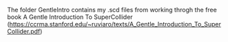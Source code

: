 The folder GentleIntro contains my .scd files from working throgh the free book A Gentle Introduction To SuperCollider
(https://ccrma.stanford.edu/~ruviaro/texts/A_Gentle_Introduction_To_SuperCollider.pdf)
